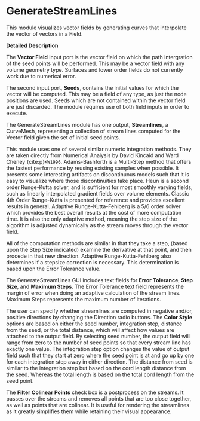 # GenerateStreamLines

This module visualizes vector fields by generating curves that interpolate the vector of vectors in a Field.

**Detailed Description**

The **Vector Field** input port is the vector field on which the path intergration of the seed points will be performed. This may be a vector field with any volume geometry type. Surfaces and lower order fields do not currently work due to numerical error.

The second input port, **Seeds**, contains the initial values for which the vector will be computed. This may be a field of any type, as just the node positions are used. Seeds which are not contained within the vector field are just discarded. The module requires use of both field inputs in order to execute.

The GenerateStreamLines module has one output, **Streamlines**, a CurveMesh, representing a collection of stream lines computed for the Vector field given the set of initial seed points.

This module uses one of several similar numeric integration methods. They are taken directly from Numerical Analysis by David Kincaid and Ward Cheney {cite:p}`KW1996`. Adams-Bashforth is a Multi-Step method that offers the fastest performance by reusing existing samples when possible. It presents some interesting artifacts on discontinuous models such that it is easy to visualize where those discontinuities take place. Heun is a second order Runge-Kutta solver, and is sufficient for most smoothly varying fields, such as linearly interpolated gradient fields over volume elements. Classic 4th Order Runge-Kutta is presented for reference and provides excellent results in general. Adaptive Runge-Kutta-Fehlberg is a 5/6 order solver which provides the best overall results at the cost of more computation time. It is also the only adaptive method, meaning the step size of the algorithm is adjusted dynamically as the stream moves through the vector field.

All of the computation methods are similar in that they take a step, (based upon the Step Size indicated) examine the derivative at that point, and then procede in that new direction. Adaptive Runge-Kutta-Fehlberg also determines if a stepsize correction is necessary. This determination is based upon the Error Tolerance value.

The GenerateStreamLines GUI includes text fields for **Error Tolerance**, **Step Size**, and **Maximum Steps**. The Error Tolerance text field represents the margin of error when doing an adaptive calculation of the stream lines. Maximum Steps represents the maximum number of iterations.

The user can specify whether streamlines are computed in negative and/or, positive directions by changing the Direction radio buttons. The **Color Style** options are based on either the seed number, integration step, distance from the seed, or the total distance, which will affect how values are attached to the output field. By selecting seed number, the output field will range from zero to the number of seed points so that every stream line has exactly one value. The integration step option changes the value of output field such that they start at zero where the seed point is at and go up by one for each integration step away in either direction. The distance from seed is similar to the integration step but based on the cord length distance from the seed. Whereas the total length is based on the total cord length from the seed point.

The **Filter Colinear Points** check box is a postprocess on the streams. It passes over the streams and removes all points that are too close together, as well as points that are colinear. It is useful for rendering the streamlines as it greatly simplifies them while retaining their visual appearance.
